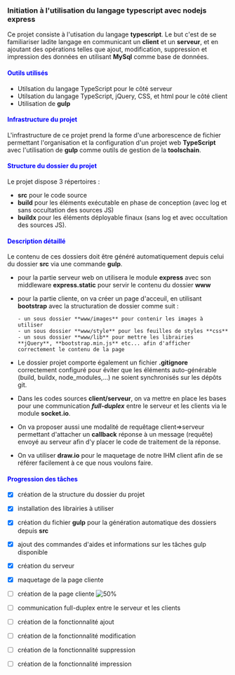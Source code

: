 ### Initiation à l'utilisation du langage typescript avec nodejs express

Ce projet consiste à l'utisation du langage **typescript**. Le but c'est de se familiariser ladite langage en communicant un **client** et un **serveur**, et en ajoutant des opérations telles que ajout, modification, suppression et impression des données en utilisant **MySql** comme base de données.

<h4 style="color:#0000ff">Outils utilisés</h4>

- Utilsation du langage TypeScript pour le côté serveur
- Utilsation du langage TypeScript, jQuery, CSS, et html pour le côté client
- Utilisation de **gulp**

<h4 style="color:#0000ff">Infrastructure du projet</h4>

L'infrastructure de ce projet prend la forme d'une arborescence de fichier permettant l'organisation et la configuration d'un projet web **TypeScript** avec l'utilisation de **gulp** comme outils de gestion de la **toolschain**.

<h4 style="color:#0000ff">Structure du dossier du projet</h4>

Le projet dispose 3 répertoires : 
- **src** pour le code source
- **build** pour les éléments exécutable en phase de conception (avec log et sans occultation des sources JS)
- **buildx** pour les éléments déployable finaux (sans log et avec occultation des sources JS). 

<h4 style="color:#0000ff">Description détaillé</h4>

Le contenu de ces dossiers doit être généré automatiquement depuis celui du dossier **src** via une commande **gulp**.
- pour la partie serveur web on utilisera le module **express** avec son middleware **express.static** pour servir le contenu du dossier **www**
- pour la partie cliente, on va créer un page d'acceuil, en utilisant **bootstrap** avec la structuration de dossier comme suit : <br>

      - un sous dossier **www/images** pour contenir les images à utiliser
      - un sous dossier **www/style** pour les feuilles de styles **css**
      - un sous dossier **www/lib** pour mettre les librairies **jQuery**, **bootstrap.min.js** etc... afin d'afficher correctement le contenu de la page

- Le dossier projet comporte également un fichier **.gitignore** correctement configuré pour éviter que les éléments auto-générable (build, buildx, node_modules,...) ne soient synchronisés sur les dépôts git. 
- Dans les codes sources **client/serveur**, on va mettre en place les bases pour une communication _**full-duplex**_ entre le serveur et les clients via le module **socket.io**. 
- On va proposer aussi une modalité de requêtage client=>serveur permettant d'attacher un **callback** réponse à un message (requête) envoyé au serveur afin d'y placer le code de traitement de la réponse.
- On va utiliser **draw.io** pour le maquetage de notre IHM client afin de se référer facilement à ce que nous voulons faire.  

<h4 style="color:#0000ff">Progression des tâches</h4>

- [x] création de la structure du dossier du projet
- [x] installation des librairies à utiliser
- [x] création du fichier **gulp** pour  la génération automatique des dossiers depuis **src**
- [x] ajout des commandes d'aides et informations sur les tâches gulp disponible
- [x] création du serveur
- [x] maquetage de la page cliente
- [ ] création de la page cliente ![50%](https://progress-bar.dev/50)
- [ ] communication full-duplex entre le serveur et les clients
- [ ] création de la fonctionnalité ajout
- [ ] création de la fonctionnalité modification
- [ ] création de la fonctionnalité suppression
- [ ] création de la fonctionnalité impression


